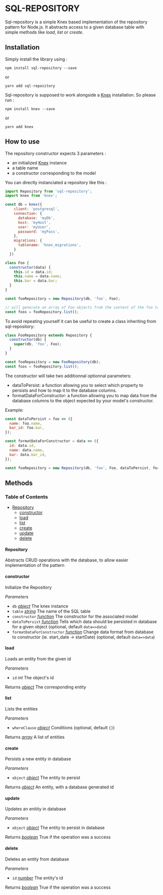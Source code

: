 # SQL-REPOSITORY

Sql-repository is a simple Knex based implementation of the repository pattern for Node.js. 
It abstracts access to a given database table with simple methods like *load*, *list* or *create*.

## Installation

Simply install the library using :

```
npm install sql-repository --save
```

or

```
yarn add sql-repository
```

Sql-repository is supposed to work alongside a [Knex](http://knexjs.org) installation. So please run :

```
npm install knex --save
```

or 

```
yarn add knex
```

## How to use

The repository constructor expects 3 parameters :
- an initialized [Knex](http://knexjs.org/) instance
- a table name
- a constructor corresponding to the model

You can directly instanciated a repository like this :

```javascript
import Repository from 'sql-repository';
import knex from 'knex';

const db = knex({
    client: 'postgresql',
    connection: {
      database: 'myDb',
      host: 'myHost',
      user: 'myUser',
      password: 'myPass',
    },
    migrations: {
      tablename: 'knex_migrations',
    }
  })

class Foo {
  constructor(data) {
    this.id = data.id;
    this.name = data.name;
    this.bar = data.bar;
  }
}

const fooRepository = new Repository(db, 'foo', Foo);

// will generate an array of Foo objects from the content of the foo table
const foos = fooRepository.list();
```

To avoid repeating yourself it can be useful to create a class inheriting from sql-repository:

```javascript
class FooRepository extends Repository {
  constructor(db) {
    super(db, 'foo', Foo);
  }
}

const fooRepository = new FooRepository(db);
const foos = fooRepository.list();
```

The constructor will take two additionnal optionnal parameters:
* dataToPersist: a function allowing you to select which property to persists and how to map it to the database columns.
* formatDataForConstructor: a function allowing you to map data from the database columns to the object expected by your model's constructor.

Example:

```javascript
const dataToPersist = foo => ({
  name: foo.name,
  bar_id: foo.bar,
});

const formatDataForConstructor = data => ({
  id: data.id,
  name: data.name,
  bar: data.bar_id,
});

const fooRepository = new Repository(db, 'foo', Foo, dataToPersist, formatDataForConstructor);
```

## Methods

### Table of Contents

-   [Repository](#repository)
    -   [constructor](#constructor)
    -   [load](#load)
    -   [list](#list)
    -   [create](#create)
    -   [update](#update)
    -   [delete](#delete)

#### Repository

Abstracts CRUD operations with the database,
to allow easier implementation of the pattern

#### constructor

Initialize the Repository

*Parameters*

-   `db` *[object](https://developer.mozilla.org/en-US/docs/Web/JavaScript/Reference/Global_Objects/Object)* The knex instance
-   `table` *[string](https://developer.mozilla.org/en-US/docs/Web/JavaScript/Reference/Global_Objects/String)* The name of the SQL table
-   `constructor` *[function](https://developer.mozilla.org/en-US/docs/Web/JavaScript/Reference/Statements/function)* The constructor for the associated model
-   `dataToPersist` *[function](https://developer.mozilla.org/en-US/docs/Web/JavaScript/Reference/Statements/function)* Tells which data should be persisted in database for a given object (optional, default `data=>data`)
-   `formatDataForConstructor` *[function](https://developer.mozilla.org/en-US/docs/Web/JavaScript/Reference/Statements/function)* Change data format from database to constructor (ie. start_date -> startDate) (optional, default `data=>data`)

#### load

Loads an entity from the given id

*Parameters*

-   `id` *int* The object's id

Returns *[object](https://developer.mozilla.org/en-US/docs/Web/JavaScript/Reference/Global_Objects/Object)* The corresponding entity

#### list

Lists the entities

*Parameters*

-   `whereClause` *[object](https://developer.mozilla.org/en-US/docs/Web/JavaScript/Reference/Global_Objects/Object)* Conditions (optional, default `{}`)

Returns *[array](https://developer.mozilla.org/en-US/docs/Web/JavaScript/Reference/Global_Objects/Array)* A list of entities

#### create

Persists a new entity in database

*Parameters*

-   `object` *[object](https://developer.mozilla.org/en-US/docs/Web/JavaScript/Reference/Global_Objects/Object)* The entity to persist

Returns *[object](https://developer.mozilla.org/en-US/docs/Web/JavaScript/Reference/Global_Objects/Object)* An entity, with a database generated id

#### update

Updates an enitity in database

*Parameters*

-   `object` *[object](https://developer.mozilla.org/en-US/docs/Web/JavaScript/Reference/Global_Objects/Object)* The entity to persist in database

Returns *[boolean](https://developer.mozilla.org/en-US/docs/Web/JavaScript/Reference/Global_Objects/Boolean)* True if the operation was a success

#### delete

Deletes an entity from database

*Parameters*

-   `id` *[number](https://developer.mozilla.org/en-US/docs/Web/JavaScript/Reference/Global_Objects/Number)* The entity's id

Returns *[boolean](https://developer.mozilla.org/en-US/docs/Web/JavaScript/Reference/Global_Objects/Boolean)* True if the operation was a success
